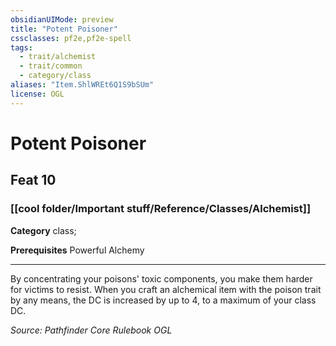 ```yaml
---
obsidianUIMode: preview
title: "Potent Poisoner"
cssclasses: pf2e,pf2e-spell
tags:
  - trait/alchemist
  - trait/common
  - category/class
aliases: "Item.ShlWREt6Q1S9bSUm"
license: OGL
---
```

# Potent Poisoner
## Feat 10
### [[cool folder/Important stuff/Reference/Classes/Alchemist]]

**Category** class; 



**Prerequisites** Powerful Alchemy
* * *
By concentrating your poisons' toxic components, you make them harder for victims to resist. When you craft an alchemical item with the poison trait by any means, the DC is increased by up to 4, to a maximum of your class DC.

*Source: Pathfinder Core Rulebook*
*OGL*